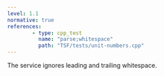 ```yaml
---
level: 1.1
normative: true
references:
        - type: cpp_test
          name: "parse;whitespace"
          path: "TSF/tests/unit-numbers.cpp"
---
```


The service ignores leading and trailing whitespace.